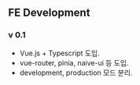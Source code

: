## FE Development

### v 0.1
- Vue.js + Typescript 도입.
- vue-router, pinia, naive-ui 등 도입.
- development, production 모드 분리.

